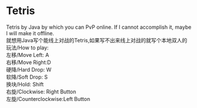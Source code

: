 # Tetris
Tetris by Java by which you can PvP online. If I cannot accomplish it, maybe I will make it offline.   
就想用Java写个能线上对战的Tetris,如果写不出来线上对战的就写个本地双人的  
玩法/How to play:  
左移/Move Left: A  
右移/Move Right:D  
硬降/Hard Drop: W  
软降/Soft Drop: S  
换块/Hold:      Shift  
右旋/Clockwise: Right Button  
左旋/Counterclockwise:Left Button  